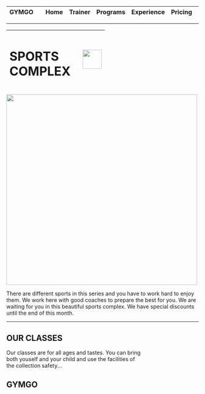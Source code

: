 |GYMGO| |Home|Trainer|Programs|Experience|Pricing| |Enter|
|:---|:---:|:---:|:---:|:---:|:---:|:---:|:---:|---:|

---

|<h1>SPORTS<br>COMPLEX</h1> | | <img src="https://freepngimg.com/download/tennis_ball/3-2-tennis-ball-png-picture.png" width="50"/>|
|:---|:---:|---:|
<img src="https://images.unsplash.com/photo-1599586120162-c282f39edd1e?ixlib=rb-1.2.1&ixid=MnwxMjA3fDB8MHxwaG90by1wYWdlfHx8fGVufDB8fHx8&auto=format&fit=crop&w=1170&q=80" widht="5000" height="500"/>

There are different sports in this series and you have to work hard to enjoy them. We work here with good coaches to prepare the best for you. We are waiting for you in this beautiful sports complex. We have special discounts until the end of this month.

---

<h2><b>OUR CLASSES</b></h2>

Our classes are for all ages and tastes. You can bring <br>both youself and your child and use the facilities of <br>the collection safety...

<h2><b>GYMGO</b></h2>
